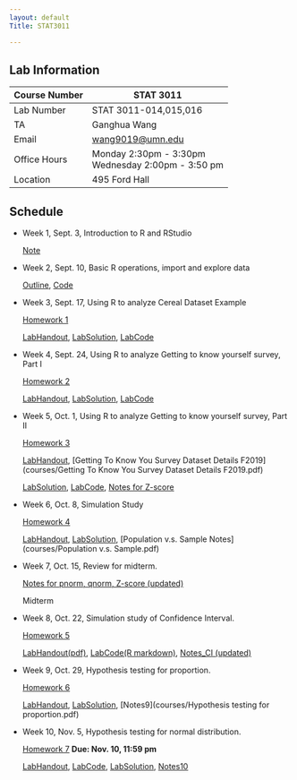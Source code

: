 ```yaml
---
layout: default
Title: STAT3011

---
```



## Lab Information

| Course Number | STAT 3011                                               |
| ------------- | ------------------------------------------------------- |
| Lab Number    | STAT 3011-014,015,016                                   |
| TA            | Ganghua Wang                                            |
| Email         | wang9019@umn.edu                                        |
| Office Hours  | Monday 2:30pm - 3:30pm  <br/>Wednesday 2:00pm - 3:50 pm |
| Location      | 495 Ford Hall                                           |



## Schedule

- Week 1, Sept. 3, Introduction to R and RStudio

  [Note](courses/LabHandout_Week1.pdf)
<!--  https://drive.google.com/drive/folders/1bgIScNMDtiZzUpc4ZiE2O_B7dCriv1TR?usp=sharing -->

- Week 2, Sept. 10, Basic R operations, import and explore data

  [Outline](courses/Week2_Lab.pdf), [Code](courses/Week2LabRscript.R)

- Week 3, Sept. 17,  Using R to analyze Cereal Dataset Example

	[Homework 1](courses/HW1_3011_Fall19.pdf) 
	
  [LabHandout](courses/Lab1_3011_Fall2019.pdf), [LabSolution](courses/Lab1Sol_3011_Fall2019.pdf), [LabCode](courses/Lab1_3011_Fall19.R)

- Week 4, Sept. 24,  Using R to analyze Getting to know yourself survey, Part I

	[Homework 2](courses/HW2.pdf) 
	
  [LabHandout](courses/week4lab.pdf), [LabSolution](courses/week4lab_solution.pdf), [LabCode](courses/week4lab.R)

- Week 5, Oct. 1,  Using R to analyze Getting to know yourself survey, Part II

	[Homework 3](courses/HW3.pdf) 
	
  [LabHandout](courses/week5lab.pdf), [Getting To Know You Survey Dataset Details F2019](courses/Getting To Know You Survey Dataset Details F2019.pdf)
  
  [LabSolution](courses/week5lab_solution.pdf), [LabCode](courses/week5lab.R), [Notes for Z-score](courses/notes5.pdf)

- Week 6, Oct. 8,  Simulation Study

  [Homework 4](courses/HW4_3011_Fall19.pdf) 

  [LabHandout](courses/Lab4Handout_3011_Fall19.pdf), [LabSolution](courses/Lab4HandoutSol_3011_Fall19.pdf),  [Population v.s. Sample Notes](courses/Population v.s. Sample.pdf)

- Week 7, Oct. 15,  Review for midterm.

  [Notes for pnorm, qnorm, Z-score (updated)](courses/notes5.pdf)

  Midterm
  
- Week 8, Oct. 22,  Simulation study of Confidence Interval.
	
	[Homework 5](courses/stat3011_fall2019_hw5.pdf)  
  
  [LabHandout(pdf)](courses/STAT3011_Fall2019_Week8Lab.pdf), [LabCode(R markdown)](courses/Lab4HandoutSol_3011_Fall19.rmd), [Notes_CI (updated)](courses/notes8.pdf)

- Week 9, Oct. 29, Hypothesis testing for proportion.

	[Homework 6](courses/HW6_3011_Fall19.pdf)   
  
  [LabHandout](courses/LabWeek9.pdf), [LabSolution](courses/LabWeek9Solutions.pdf), [Notes9](courses/Hypothesis testing for proportion.pdf)

- Week 10, Nov. 5, Hypothesis testing for normal distribution.

	[Homework 7](courses/HW7.pdf)    **Due:  Nov. 10, 11:59 pm**
  
  [LabHandout](courses/LabWeek10.pdf), [LabCode](courses/Lab10Script.R), [LabSolution](courses/LabWeek10Solutions.pdf), [Notes10](courses/Notes10.pdf)

